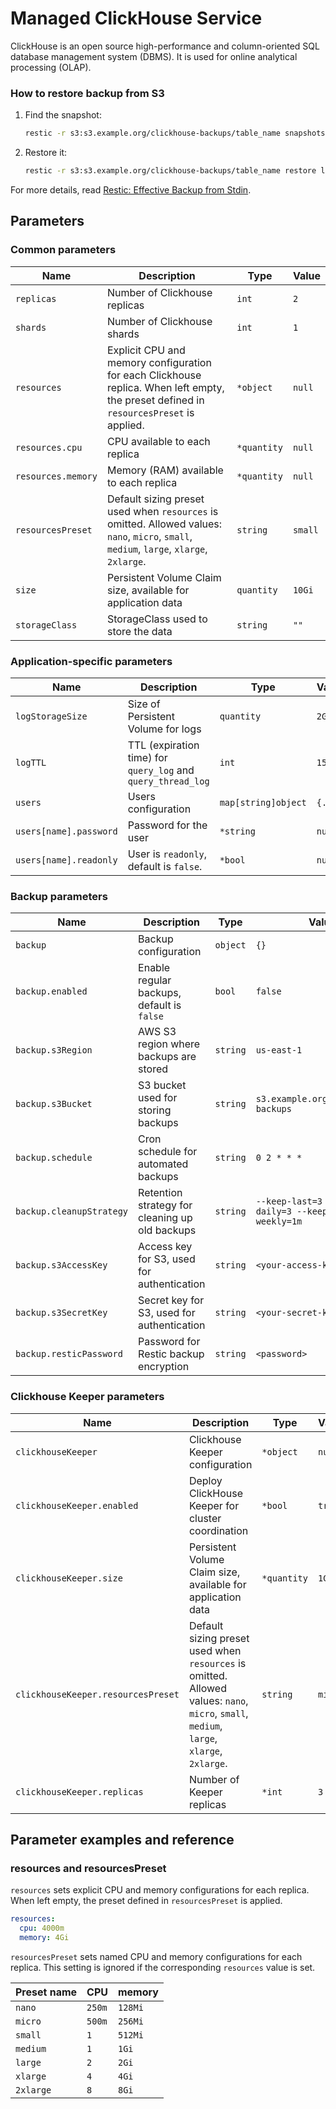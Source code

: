 # Managed ClickHouse Service

ClickHouse is an open source high-performance and column-oriented SQL database management system (DBMS).
It is used for online analytical processing (OLAP).

### How to restore backup from S3

1.  Find the snapshot:

    ```bash
    restic -r s3:s3.example.org/clickhouse-backups/table_name snapshots
    ```

2.  Restore it:

    ```bash
    restic -r s3:s3.example.org/clickhouse-backups/table_name restore latest --target /tmp/
    ```

For more details, read [Restic: Effective Backup from Stdin](https://blog.aenix.io/restic-effective-backup-from-stdin-4bc1e8f083c1).

## Parameters

### Common parameters

| Name               | Description                                                                                                                               | Type        | Value   |
| ------------------ | ----------------------------------------------------------------------------------------------------------------------------------------- | ----------- | ------- |
| `replicas`         | Number of Clickhouse replicas                                                                                                             | `int`       | `2`     |
| `shards`           | Number of Clickhouse shards                                                                                                               | `int`       | `1`     |
| `resources`        | Explicit CPU and memory configuration for each Clickhouse replica. When left empty, the preset defined in `resourcesPreset` is applied.   | `*object`   | `null`  |
| `resources.cpu`    | CPU available to each replica                                                                                                             | `*quantity` | `null`  |
| `resources.memory` | Memory (RAM) available to each replica                                                                                                    | `*quantity` | `null`  |
| `resourcesPreset`  | Default sizing preset used when `resources` is omitted. Allowed values: `nano`, `micro`, `small`, `medium`, `large`, `xlarge`, `2xlarge`. | `string`    | `small` |
| `size`             | Persistent Volume Claim size, available for application data                                                                              | `quantity`  | `10Gi`  |
| `storageClass`     | StorageClass used to store the data                                                                                                       | `string`    | `""`    |


### Application-specific parameters

| Name                   | Description                                                  | Type                | Value   |
| ---------------------- | ------------------------------------------------------------ | ------------------- | ------- |
| `logStorageSize`       | Size of Persistent Volume for logs                           | `quantity`          | `2Gi`   |
| `logTTL`               | TTL (expiration time) for `query_log` and `query_thread_log` | `int`               | `15`    |
| `users`                | Users configuration                                          | `map[string]object` | `{...}` |
| `users[name].password` | Password for the user                                        | `*string`           | `null`  |
| `users[name].readonly` | User is `readonly`, default is `false`.                      | `*bool`             | `null`  |


### Backup parameters

| Name                     | Description                                    | Type     | Value                                                  |
| ------------------------ | ---------------------------------------------- | -------- | ------------------------------------------------------ |
| `backup`                 | Backup configuration                           | `object` | `{}`                                                   |
| `backup.enabled`         | Enable regular backups, default is `false`     | `bool`   | `false`                                                |
| `backup.s3Region`        | AWS S3 region where backups are stored         | `string` | `us-east-1`                                            |
| `backup.s3Bucket`        | S3 bucket used for storing backups             | `string` | `s3.example.org/clickhouse-backups`                    |
| `backup.schedule`        | Cron schedule for automated backups            | `string` | `0 2 * * *`                                            |
| `backup.cleanupStrategy` | Retention strategy for cleaning up old backups | `string` | `--keep-last=3 --keep-daily=3 --keep-within-weekly=1m` |
| `backup.s3AccessKey`     | Access key for S3, used for authentication     | `string` | `<your-access-key>`                                    |
| `backup.s3SecretKey`     | Secret key for S3, used for authentication     | `string` | `<your-secret-key>`                                    |
| `backup.resticPassword`  | Password for Restic backup encryption          | `string` | `<password>`                                           |


### Clickhouse Keeper parameters

| Name                               | Description                                                                                                                               | Type        | Value   |
| ---------------------------------- | ----------------------------------------------------------------------------------------------------------------------------------------- | ----------- | ------- |
| `clickhouseKeeper`                 | Clickhouse Keeper configuration                                                                                                           | `*object`   | `null`  |
| `clickhouseKeeper.enabled`         | Deploy ClickHouse Keeper for cluster coordination                                                                                         | `*bool`     | `true`  |
| `clickhouseKeeper.size`            | Persistent Volume Claim size, available for application data                                                                              | `*quantity` | `1Gi`   |
| `clickhouseKeeper.resourcesPreset` | Default sizing preset used when `resources` is omitted. Allowed values: `nano`, `micro`, `small`, `medium`, `large`, `xlarge`, `2xlarge`. | `string`    | `micro` |
| `clickhouseKeeper.replicas`        | Number of Keeper replicas                                                                                                                 | `*int`      | `3`     |


## Parameter examples and reference

### resources and resourcesPreset

`resources` sets explicit CPU and memory configurations for each replica.
When left empty, the preset defined in `resourcesPreset` is applied.

```yaml
resources:
  cpu: 4000m
  memory: 4Gi
```

`resourcesPreset` sets named CPU and memory configurations for each replica.
This setting is ignored if the corresponding `resources` value is set.

| Preset name | CPU    | memory  |
|-------------|--------|---------|
| `nano`      | `250m` | `128Mi` |
| `micro`     | `500m` | `256Mi` |
| `small`     | `1`    | `512Mi` |
| `medium`    | `1`    | `1Gi`   |
| `large`     | `2`    | `2Gi`   |
| `xlarge`    | `4`    | `4Gi`   |
| `2xlarge`   | `8`    | `8Gi`   |
